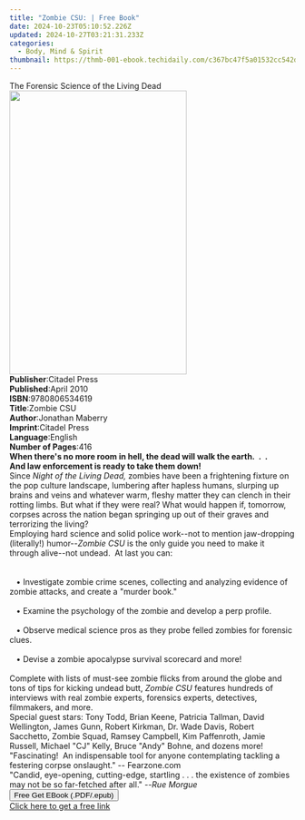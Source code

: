 ```yaml
---
title: "Zombie CSU: | Free Book"
date: 2024-10-23T05:10:52.226Z
updated: 2024-10-27T03:21:31.233Z
categories:
  - Body, Mind & Spirit
thumbnail: https://thmb-001-ebook.techidaily.com/c367bc47f5a01532cc542def4ccca071dbe87ee0569d522f62884bbfceaa2733.jpg
---
```

<main id="book-container">
  <div class="flex flex-col">
    <div class="book-brief flex-1 py-6 px-4 sm:p-6 md:py-10 md:px-8">
      <!-- brief-->
      <div class="book-brief-main">The Forensic Science of the Living Dead</div>
    </div>
    <div
      class="book-meta-info flex-1 grid gap-4 col-start-1 col-end-3 row-start-1 sm:mb-6 sm:grid-cols-4 lg:gap-6 lg:col-start-2 lg:row-end-6 lg:row-span-6 lg:mb-0"
    >
      <div
        class="book-meta-info-left place-content-center mt-4 p-4 text-sm leading-6 col-start-2 col-span-2 dark:text-slate-400"
      >
        <img
          class="w-full h-500 object-cover rounded-lg sm:h-255 sm:col-span-2 lg:col-span-full"
          src="https://img-001-ebook.techidaily.com/b4f87b77d3b9da5192afa9a77603791f9bf919ff0ba39bc166b2e1d611ca413e.jpg"
          alt=""
          width="312"
          height="500"
        />
      </div>
      <div
        class="book-meta-info-right mt-2 col-start-1 row-start-2 col-span-3 self-center"
      >
        <!-- meta data  -->
        <div class="flex flex-col px-4 md:px-8">
          <div class="flex-1">
            <strong>Publisher</strong>:<span class="px-2">Citadel Press</span>
          </div>
          <div class="flex-1">
            <strong>Published</strong>:<span class="px-2">April 2010</span>
          </div>
          <div class="flex-1">
            <strong>ISBN</strong>:<span class="px-2">9780806534619</span>
          </div>
          <div class="flex-1">
            <strong>Title</strong>:<span class="px-2">Zombie CSU</span>
          </div>
          <div class="flex-1">
            <strong>Author</strong>:<span class="px-2">Jonathan Maberry</span>
          </div>
          <div class="flex-1">
            <strong>Imprint</strong>:<span class="px-2">Citadel Press</span>
          </div>
          <div class="flex-1">
            <strong>Language</strong>:<span class="px-2">English</span>
          </div>
          <div class="flex-1">
            <strong>Number of Pages</strong>:<span class="px-2">416</span>
          </div>
        </div>
      </div>
    </div>
    <div class="book-description flex-1 py-6 px-4 sm:p-6 md:py-10 md:px-8">
      <div class="book-description-main">
        <div accordion-content="" id="description">
          <b
            >When there's no more room in hell, the dead will walk the
            earth.&nbsp; .&nbsp; .</b
          ><br /><b>And law enforcement is ready to take them down!</b>
          <br />Since <i>Night of the Living Dead,</i> zombies have been a
          frightening fixture on the pop culture landscape, lumbering after
          hapless humans, slurping up brains and veins and whatever warm, fleshy
          matter they can clench in their rotting limbs. But what if they were
          real? What would happen if, tomorrow, corpses across the nation began
          springing up out of their graves and terrorizing the living?
          <br />Employing hard science and solid police work--not to mention
          jaw-dropping (literally!) humor--<i>Zombie CSU</i> is the only guide
          you need to make it through alive--not undead.&nbsp; At last you can:
          <br />&nbsp; <br /><br />&nbsp;&nbsp;&nbsp;•&nbsp;Investigate zombie
          crime scenes, collecting and analyzing evidence of zombie attacks, and
          create a "murder book."<br />&nbsp;
          <br />&nbsp;&nbsp;&nbsp;•&nbsp;Examine the psychology of the zombie
          and develop a perp profile.<br />&nbsp;
          <br />&nbsp;&nbsp;&nbsp;•&nbsp;Observe medical science pros as they
          probe felled zombies for forensic clues.<br />&nbsp;
          <br />&nbsp;&nbsp;&nbsp;•&nbsp;Devise a zombie apocalypse survival
          scorecard and more!<br /><br />Complete with lists of must-see zombie
          flicks from around the globe and tons of tips for kicking undead butt,
          <i>Zombie CSU </i>features hundreds of interviews with real zombie
          experts, forensics experts, detectives, filmmakers, and more.
          <br />Special guest stars: Tony Todd, Brian Keene, Patricia Tallman,
          David Wellington, James Gunn, Robert Kirkman, Dr. Wade Davis, Robert
          Sacchetto, Zombie Squad, Ramsey Campbell, Kim Paffenroth, Jamie
          Russell, Michael "CJ" Kelly, Bruce "Andy" Bohne, and dozens
          more!&nbsp;&nbsp; <br />"Fascinating!&nbsp; An indispensable tool for
          anyone contemplating tackling a festering corpse onslaught." --
          Fearzone.com <br />"Candid, eye-opening, cutting-edge, startling . . .
          the existence of zombies may not be so far-fetched after all." --<i
            >Rue Morgue</i
          >
        </div>
        <div class="accordion-fader"></div>
      </div>
    </div>
    <div class="book-excerpts flex-1 py-6 px-4 sm:p-6 md:py-10 md:px-8"></div>
    <div
      class="book-about-author flex-1 py-6 px-4 sm:p-6 md:py-10 md:px-8"
    ></div>
    <div class="book-free-get flex-1 py-6 px-4 sm:p-6 md:py-10 md:px-8">
      <button
        id="btn-free-get"
        class="bg-blue-500 hover:bg-blue-700 text-white font-bold py-2 px-4 rounded"
      >
        Free Get EBook (.PDF/.epub)
      </button>
      <div id="countdown-display" class="px-2 text-lg mt-2"></div>
      <a
        id="free-link"
        class="hidden bg-blue-500 hover:bg-blue-700 text-white font-bold py-2 px-4 rounded"
        href="https://www.ebooks.com/en-us/book/209726757/zombie-csu/jonathan-maberry/"
        target="_blank"
        >Click here to get a free link</a
      >
    </div>
    <script>
      let countdownTime = 0;
      let countdownInterval = null;
      document
        .getElementById('btn-free-get')
        .addEventListener('click', startCountdown);
      function startCountdown() {
        countdownTime = new Date().getTime() + 60000 * 3;
        countdownInterval = setInterval(updateCountdown, 1000);
        document.getElementById('btn-free-get').disabled = true;
        document
          .getElementById('btn-free-get')
          .classList.add('bg-gray-500', 'cursor-not-allowed');
      }
      function updateCountdown() {
        let currentTime = new Date().getTime();
        let timeLeft = countdownTime - currentTime;
        let secondsLeft = Math.floor(timeLeft / 1000);
        document.getElementById('countdown-display').innerHTML =
          `Remaining time: ${secondsLeft} seconds.`;
        if (secondsLeft <= 0) {
          clearInterval(countdownInterval);
          document.getElementById('btn-free-get').classList.add('hidden');
          document.getElementById('free-link').classList.remove('hidden');
          document.getElementById('countdown-display').innerHTML = '';
        }
      }
    </script>
  </div>
</main>

<ins class="adsbygoogle"
      style="display:block"
      data-ad-client="ca-pub-7571918770474297"
      data-ad-slot="8358498916"
      data-ad-format="auto"
      data-full-width-responsive="true"></ins>
    